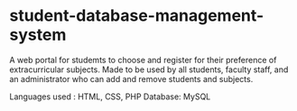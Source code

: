 # student-database-management-system

A web portal for studemts to choose and register for their preference of extracurricular subjects. 
Made to be used by all students, faculty staff, and an administrator who can add and remove students and subjects.

Languages used : HTML, CSS, PHP
Database: MySQL

